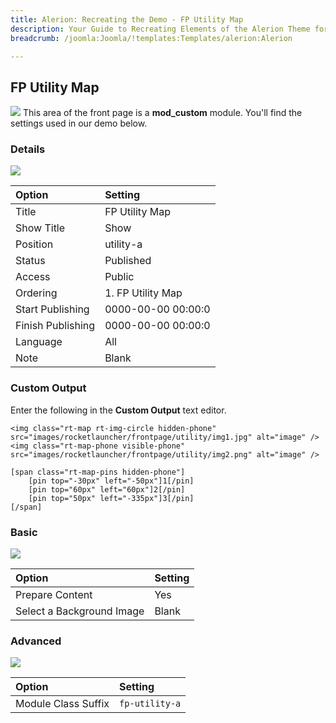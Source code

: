 ```yaml
---
title: Alerion: Recreating the Demo - FP Utility Map
description: Your Guide to Recreating Elements of the Alerion Theme for Joomla
breadcrumb: /joomla:Joomla/!templates:Templates/alerion:Alerion

---
```


FP Utility Map
-----
![][demo]
This area of the front page is a **mod_custom** module. You'll find the settings used in our demo below.

### Details
![][demo2]

| Option            | Setting            |  
| :---------------- | :----------------- |  
| Title             | FP Utility Map     |  
| Show Title        | Show               |  
| Position          | utility-a          |  
| Status            | Published          |  
| Access            | Public             |  
| Ordering          | 1. FP Utility Map  |  
| Start Publishing  | 0000-00-00 00:00:0 |  
| Finish Publishing | 0000-00-00 00:00:0 |  
| Language          | All                |  
| Note              | Blank              |

### Custom Output
Enter the following in the **Custom Output** text editor.

~~~
<img class="rt-map rt-img-circle hidden-phone" src="images/rocketlauncher/frontpage/utility/img1.jpg" alt="image" />
<img class="rt-map-phone visible-phone" src="images/rocketlauncher/frontpage/utility/img2.png" alt="image" />

[span class="rt-map-pins hidden-phone"]
    [pin top="-30px" left="-50px"]1[/pin]
	[pin top="60px" left="60px"]2[/pin]
	[pin top="50px" left="-335px"]3[/pin]
[/span]
~~~

### Basic
![][demo3]

| Option                    | Setting |  
| :------------------------ | :------ |  
| Prepare Content           | Yes     |  
| Select a Background Image | Blank   |

### Advanced
![][demo4]

| Option              | Setting                   |  
| :------------------ | :------------------------ |  
| Module Class Suffix | `fp-utility-a` |

[demo]: assets/demo_5.jpeg
[demo2]: assets/utility_1.jpeg
[demo3]: assets/utility_2.jpeg
[demo4]: assets/utility_3.jpeg